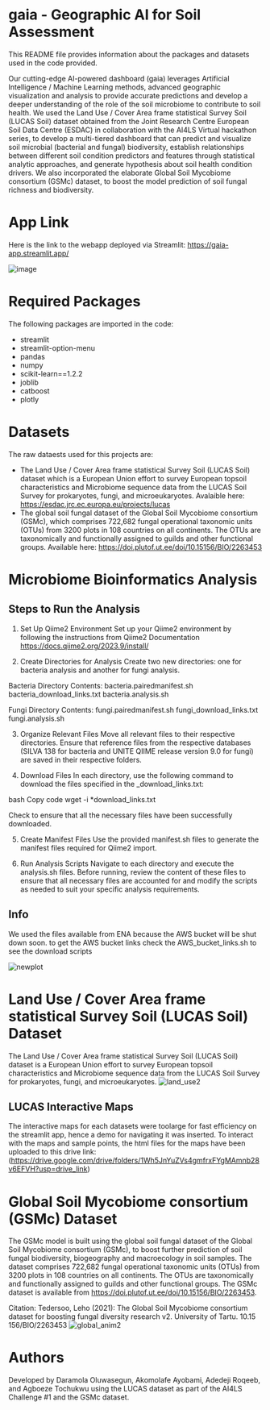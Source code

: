 # gaia - Geographic AI for Soil Assessment
This README file provides information about the packages and datasets used in the code provided.

Our cutting-edge AI-powered dashboard (gaia) leverages Artificial Intelligence / Machine Learning methods, advanced geographic visualization and analysis to provide accurate predictions and develop a deeper understanding of the role of the soil microbiome to contribute to soil health. We used the Land Use / Cover Area frame statistical Survey Soil (LUCAS Soil) dataset obtained from the Joint Research Centre European Soil Data Centre (ESDAC) in collaboration with the AI4LS Virtual hackathon series, to develop a multi-tiered dashboard that can predict and visualize soil microbial (bacterial and fungal) biodiversity, establish relationships between different soil condition predictors and features through statistical analytic approaches, and generate hypothesis about soil health condition drivers. We also incorporated the elaborate Global Soil Mycobiome consortium (GSMc) dataset, to boost the model prediction of soil fungal richness and biodiversity.

# App Link
Here is the link to the webapp deployed via Streamlit: https://gaia-app.streamlit.app/

![image](https://github.com/OluwasegunIsaac/gaia/assets/102333264/3d17a35e-b676-410c-8394-3187fc4b5894)


# Required Packages
The following packages are imported in the code:
- streamlit
- streamlit-option-menu
- pandas
- numpy
- scikit-learn==1.2.2
- joblib
- catboost
- plotly

# Datasets
The raw dataests used for this projects are:
- The Land Use / Cover Area frame statistical Survey Soil (LUCAS Soil) dataset which is a European Union effort to survey European topsoil characteristics and Microbiome sequence data from the LUCAS Soil Survey for prokaryotes, fungi, and microeukaryotes. Avalaible here: https://esdac.jrc.ec.europa.eu/projects/lucas
- The global soil fungal dataset of the Global Soil Mycobiome consortium (GSMc), which comprises 722,682 fungal operational taxonomic units (OTUs) from 3200 plots in 108 countries on all continents. The OTUs are taxonomically and functionally assigned to guilds and other functional groups. Available here: https://doi.plutof.ut.ee/doi/10.15156/BIO/2263453

# Microbiome Bioinformatics Analysis
## Steps to Run the Analysis
1. Set Up Qiime2 Environment
Set up your Qiime2 environment by following the instructions from Qiime2 Documentation
https://docs.qiime2.org/2023.9/install/

2. Create Directories for Analysis
Create two new directories: one for bacteria analysis and another for fungi analysis.

Bacteria Directory Contents:
	bacteria.pairedmanifest.sh
	bacteria_download_links.txt
	bacteria.analysis.sh

Fungi Directory Contents:
	fungi.pairedmanifest.sh
	fungi_download_links.txt
	fungi.analysis.sh

3. Organize Relevant Files
Move all relevant files to their respective directories. Ensure that reference files from the respective databases (SILVA 138 for bacteria and UNITE QIIME release version 9.0 for fungi) are saved in their respective folders.

4. Download Files
In each directory, use the following command to download the files specified in the _download_links.txt:

bash
Copy code
		wget -i *download_links.txt

Check to ensure that all the necessary files have been successfully downloaded.

5. Create Manifest Files
Use the provided manifest.sh files to generate the manifest files required for Qiime2 import.

6. Run Analysis Scripts
Navigate to each directory and execute the analysis.sh files. Before running, review the content of these files to ensure that all necessary files are accounted for and modify the scripts as needed to suit your specific analysis requirements.


## Info

We used the files available from ENA because the AWS bucket will be shut down soon.
to get the AWS bucket links check the AWS_bucket_links.sh to see the download scripts

![newplot](https://github.com/OluwasegunIsaac/gaia/assets/102333264/fa3c3b51-94d3-4c21-91e4-ee72c389c89d)


# Land Use / Cover Area frame statistical Survey Soil (LUCAS Soil) Dataset
The Land Use / Cover Area frame statistical Survey Soil (LUCAS Soil) dataset is a European Union effort to survey European topsoil characteristics and Microbiome sequence data from the LUCAS Soil Survey for prokaryotes, fungi, and microeukaryotes.
![land_use2](https://github.com/OluwasegunIsaac/gaia/assets/102333264/151b98b6-f294-4307-8363-27b7cd319bbe)

## LUCAS Interactive Maps
The interactive maps for each datasets were toolarge for fast efficiency on the streamlit app, hence a demo for navigating it was inserted. To interact with the maps and sample points, the html files for the maps have been uploaded to this drive link: (https://drive.google.com/drive/folders/1Wh5JnYuZVs4gmfrxFYgMAmnb28v6EFVH?usp=drive_link)

# Global Soil Mycobiome consortium (GSMc) Dataset

The GSMc model is built using the global soil fungal dataset of the Global Soil Mycobiome consortium (GSMc), to boost further prediction of soil fungal biodiversity, biogeography and macroecology in soil samples. The dataset comprises 722,682 fungal operational taxonomic units (OTUs) from 3200 plots in 108 countries on all continents. The OTUs are taxonomically and functionally assigned to guilds and other functional groups. The GSMc dataset is available from https://doi.plutof.ut.ee/doi/10.15156/BIO/2263453.

Citation: Tedersoo, Leho (2021): The Global Soil Mycobiome consortium dataset for boosting fungal diversity research v2. University of Tartu. 10.15
156/BIO/2263453
![global_anim2](https://github.com/OluwasegunIsaac/gaia/assets/102333264/51c409c4-05c8-4bda-a1fc-1a5b72f6ed96)



# **Authors**
Developed by Daramola Oluwasegun, Akomolafe Ayobami, Adedeji Roqeeb, and Agboeze Tochukwu using the LUCAS dataset as part of the AI4LS Challenge #1 and the GSMc dataset.


